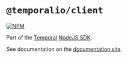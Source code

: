 # `@temporalio/client`

[![NPM](https://img.shields.io/npm/v/@temporalio/client)](https://www.npmjs.com/package/@temporalio/client)

Part of the [Temporal](https://temporal.io) [NodeJS SDK](https://www.npmjs.com/package/temporalio).

See documentation on the [documentation site](https://docs.temporal.io/docs/nodejs-sdk-overview).
